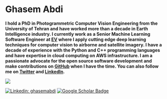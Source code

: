 # Ghasem Abdi

**I hold a PhD in Photogrammetric Computer Vision Engineering from the University of Tehran and have worked more than a decade in Earth Intelligence industry. I currently work as a Senior Machine Learning Software Engineer at [EV](https://www.eagleview.com/) where I apply cutting edge deep learning techniques for computer vision to airborne and satellite imagery. I have a decade of experience with the Python and C++ programming languages and have expertise in cloud computing on AWS infrastructure. I am a passionate advocate for the open source software development and make contributions on [GitHub](https://github.com/Abdi-Ghasem) when I have the time. You can also follow me on [Twitter](https://twitter.com/ghasem_abdi) and [LinkedIn](https://ca.linkedin.com/in/ghasemabdi).**

<img src="https://github-readme-stats.vercel.app/api?username=Abdi-Ghasem&&show_icons=true&theme=radical&bg_color=30,0d0d0d,191919&title_color=fff&text_color=fff&icon_color=79ff97">

[![Linkedin: ghasemabdi](https://img.shields.io/badge/-Ghasem%20Abdi-blue?style=flat-square&logo=Linkedin&logoColor=white&link=https://www.linkedin.com/in/ghasemabdi/)](https://www.linkedin.com/in/ghasemabdi/)
[![Google Scholar Badge](https://img.shields.io/badge/Google-Scholar-red)](https://scholar.google.com/citations?user=Nf8D3PMAAAAJ&hl=en)
